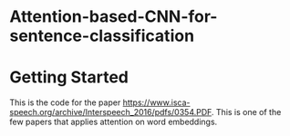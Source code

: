 # Attention-based-CNN-for-sentence-classification
# Getting Started
This is the code for the paper https://www.isca-speech.org/archive/Interspeech_2016/pdfs/0354.PDF. This is one of the few papers that applies attention on word embeddings.
